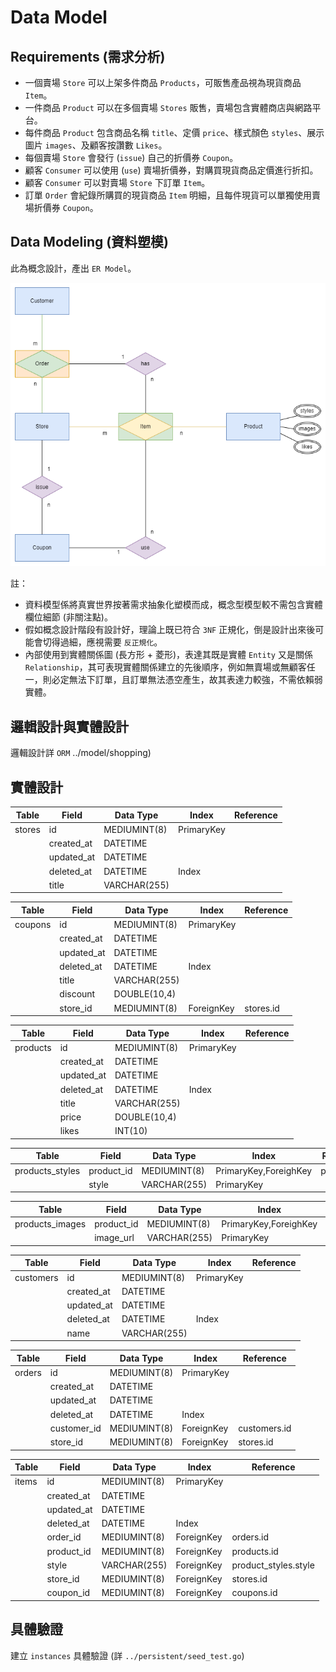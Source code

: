 # Data Model

## Requirements (需求分析)

- 一個賣場 `Store` 可以上架多件商品 `Products`，可販售產品視為現貨商品 `Item`。
- 一件商品 `Product` 可以在多個賣場 `Stores` 販售，賣場包含實體商店與網路平台。
- 每件商品 `Product` 包含商品名稱 `title`、定價 `price`、樣式顏色 `styles`、展示圖片 `images`、及顧客按讚數 `Likes`。
- 每個賣場 `Store` 會發行 (`issue`) 自己的折價券 `Coupon`。
- 顧客 `Consumer` 可以使用 (`use`) 賣場折價券，對購買現貨商品定價進行折扣。
- 顧客 `Consumer` 可以對賣場 `Store` 下訂單 `Item`。
- 訂單 `Order` 會紀錄所購買的現貨商品 `Item` 明細，且每件現貨可以單獨使用賣場折價券 `Coupon`。

## Data Modeling (資料塑模)

此為概念設計，產出 `ER Model`。

![ER Model](./model.png)

註：

- 資料模型係將真實世界按著需求抽象化塑模而成，概念型模型較不需包含實體欄位細節 (非關注點)。
- 假如概念設計階段有設計好，理論上既已符合 `3NF` 正規化，倒是設計出來後可能會切得過細，應視需要 `反正規化`。
- 內部使用到實體關係圖 (長方形 + 菱形)，表達其既是實體 `Entity` 又是關係 `Relationship`，其可表現實體關係建立的先後順序，例如無賣場或無顧客任一，則必定無法下訂單，且訂單無法憑空產生，故其表達力較強，不需依賴弱實體。

## 邏輯設計與實體設計

邏輯設計詳 `ORM` ../model/shopping)

## 實體設計

| Table  | Field      | Data Type    | Index      | Reference |
| ------ | ---------- | ------------ | ---------- | --------- |
| stores | id         | MEDIUMINT(8) | PrimaryKey |           |
|        | created_at | DATETIME     |            |           |
|        | updated_at | DATETIME     |            |           |
|        | deleted_at | DATETIME     | Index      |           |
|        | title      | VARCHAR(255) |            |           |

| Table   | Field      | Data Type    | Index      | Reference |
| ------- | ---------- | ------------ | ---------- | --------- |
| coupons | id         | MEDIUMINT(8) | PrimaryKey |           | 
|         | created_at | DATETIME     |            |           | 
|         | updated_at | DATETIME     |            |           | 
|         | deleted_at | DATETIME     | Index      |           | 
|         | title      | VARCHAR(255) |            |           | 
|         | discount   | DOUBLE(10,4) |            |           | 
|         | store_id   | MEDIUMINT(8) | ForeignKey | stores.id |

| Table    | Field      | Data Type    | Index      | Reference |
| -------- | ---------- | ------------ | ---------- | --------- |
| products | id         | MEDIUMINT(8) | PrimaryKey |           | 
|          | created_at | DATETIME     |            |           | 
|          | updated_at | DATETIME     |            |           | 
|          | deleted_at | DATETIME     | Index      |           | 
|          | title      | VARCHAR(255) |            |           | 
|          | price      | DOUBLE(10,4) |            |           | 
|          | likes      | INT(10)      |            |           |

| Table           | Field      | Data Type    | Index                 | Reference   |
| --------------- | ---------- | ------------ | --------------------- | ----------- |
| products_styles | product_id | MEDIUMINT(8) | PrimaryKey,ForeighKey | products.id | 
|                 | style      | VARCHAR(255) | PrimaryKey            |             | 

| Table           | Field      | Data Type    | Index                 | Reference   |
| --------------- | ---------- | ------------ | --------------------- | ----------- |
| products_images | product_id | MEDIUMINT(8) | PrimaryKey,ForeighKey | products.id | 
|                 | image_url  | VARCHAR(255) | PrimaryKey            |             | 

| Table     | Field      | Data Type    | Index      | Reference |
| --------- | ---------- | ------------ | ---------- | --------- |
| customers | id         | MEDIUMINT(8) | PrimaryKey |           |
|           | created_at | DATETIME     |            |           |
|           | updated_at | DATETIME     |            |           |
|           | deleted_at | DATETIME     | Index      |           |
|           | name       | VARCHAR(255) |            |           |

| Table  | Field       | Data Type    | Index      | Reference    |
| ------ | ----------- | ------------ | ---------- | ------------ |
| orders | id          | MEDIUMINT(8) | PrimaryKey |              |
|        | created_at  | DATETIME     |            |              |
|        | updated_at  | DATETIME     |            |              |
|        | deleted_at  | DATETIME     | Index      |              |
|        | customer_id | MEDIUMINT(8) | ForeignKey | customers.id |
|        | store_id    | MEDIUMINT(8) | ForeignKey | stores.id    |

| Table | Field      | Data Type    | Index      | Reference            |
| ----- | ---------- | ------------ | ---------- | -------------------- |
| items | id         | MEDIUMINT(8) | PrimaryKey |                      |
|       | created_at | DATETIME     |            |                      |
|       | updated_at | DATETIME     |            |                      |
|       | deleted_at | DATETIME     | Index      |                      |
|       | order_id   | MEDIUMINT(8) | ForeignKey | orders.id            |
|       | product_id | MEDIUMINT(8) | ForeignKey | products.id          |
|       | style      | VARCHAR(255) | ForeignKey | product_styles.style |
|       | store_id   | MEDIUMINT(8) | ForeignKey | stores.id            |
|       | coupon_id  | MEDIUMINT(8) | ForeignKey | coupons.id           |

## 具體驗證

建立 `instances` 具體驗證 (詳 `../persistent/seed_test.go`)
